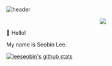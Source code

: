 ![header](https://capsule-render.vercel.app/api?type=waving&color=auto&height=200&section=header&text=SeobinLee&fontSize=90&animation=fadeIn&fontAlignY=38)

<div align=center>
    <a href="https://hits.seeyoufarm.com"><img src="https://hits.seeyoufarm.com/api/count/incr/badge.svg?url=https%3A%2F%2Fgithub.com%2Fleeseobin00&count_bg=%23333333&title_bg=%23FC4F59&icon=&icon_color=%23FC4F59&title=hits&edge_flat=false)](https://hits.seeyoufarm.com"/></a>
</div>

👋 Hello!

My name is Seobin Lee.


[![leeseobin's github stats](https://github-readme-stats.vercel.app/api?username=leeseobin00)](https://github.com/leeseobin00/github-readme-stats)
